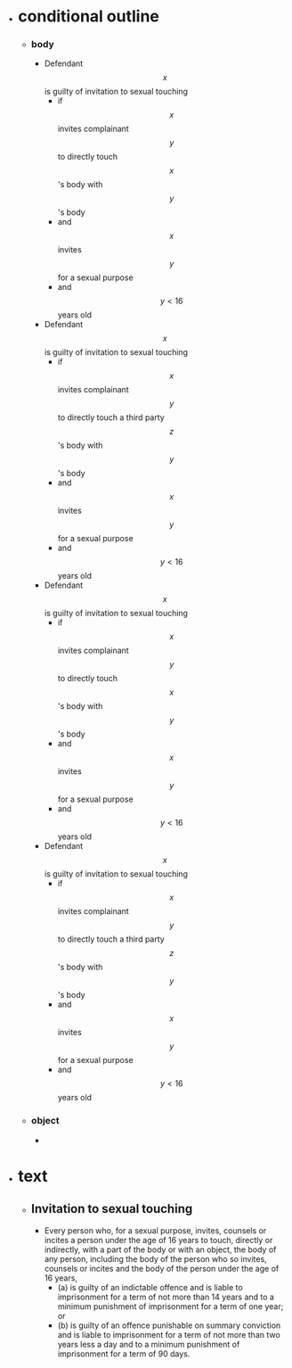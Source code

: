 - # conditional outline
	- ### body
		- Defendant $$x$$ is guilty of invitation to sexual touching
			- if $$x$$ invites complainant $$y$$ to directly touch $$x$$'s body with $$y$$'s body
			- and $$x$$ invites $$y$$ for a sexual purpose
			- and $$y < 16$$ years old
		- Defendant $$x$$ is guilty of invitation to sexual touching
			- if $$x$$ invites complainant $$y$$ to directly touch a third party $$z$$'s body with $$y$$'s body
			- and $$x$$ invites $$y$$ for a sexual purpose
			- and $$y < 16$$ years old
		- Defendant $$x$$ is guilty of invitation to sexual touching
			- if $$x$$ invites complainant $$y$$ to directly touch $$x$$'s body with $$y$$'s body
			- and $$x$$ invites $$y$$ for a sexual purpose
			- and $$y < 16$$ years old
		- Defendant $$x$$ is guilty of invitation to sexual touching
			- if $$x$$ invites complainant $$y$$ to directly touch a third party $$z$$'s body with $$y$$'s body
			- and $$x$$ invites $$y$$ for a sexual purpose
			- and $$y < 16$$ years old
	- ### object
		-
- # text
	- ## Invitation to sexual touching
		- Every person who, for a sexual purpose, invites, counsels or incites a person under the age of 16 years to touch, directly or indirectly, with a part of the body or with an object, the body of any person, including the body of the person who so invites, counsels or incites and the body of the person under the age of 16 years,
			- (a) is guilty of an indictable offence and is liable to imprisonment for a term of not more than 14 years and to a minimum punishment of imprisonment for a term of one year; or
			- (b) is guilty of an offence punishable on summary conviction and is liable to imprisonment for a term of not more than two years less a day and to a minimum punishment of imprisonment for a term of 90 days.